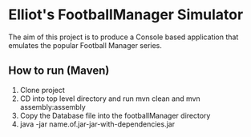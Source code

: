 # Elliot's FootballManager Simulator
The aim of this project is to produce a Console based application that emulates the popular Football Manager series.

## How to run (Maven)
1. Clone project
2. CD into top level directory and run mvn clean and mvn assembly:assembly
3. Copy the Database file into the footballManager directory
4. java -jar  name.of.jar-jar-with-dependencies.jar
